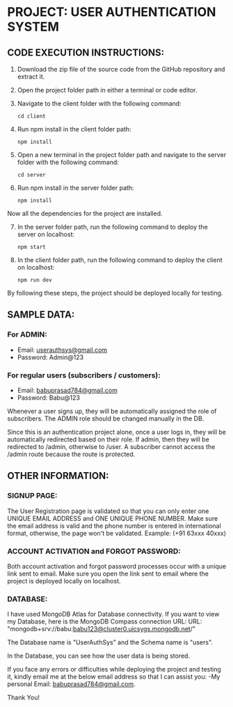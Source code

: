 # PROJECT: USER AUTHENTICATION SYSTEM

## CODE EXECUTION INSTRUCTIONS:

1. Download the zip file of the source code from the GitHub repository and extract it.

2. Open the project folder path in either a terminal or code editor.

3. Navigate to the client folder with the following command:
    ```
    cd client
    ```

4. Run npm install in the client folder path:
    ```
    npm install
    ```

5. Open a new terminal in the project folder path and navigate to the server folder with the following command:
    ```
    cd server
    ```

6. Run npm install in the server folder path:
    ```
    npm install
    ```

Now all the dependencies for the project are installed.

7. In the server folder path, run the following command to deploy the server on localhost:
    ```
    npm start
    ```

8. In the client folder path, run the following command to deploy the client on localhost:
    ```
    npm run dev
    ```

By following these steps, the project should be deployed locally for testing.

## SAMPLE DATA:

### For ADMIN:
- Email: userauthsys@gmail.com
- Password: Admin@123

### For regular users (subscribers / customers):
- Email: babuprasad784@gmail.com
- Password: Babu@123

Whenever a user signs up, they will be automatically assigned the role of subscribers. The ADMIN role should be changed manually in the DB.

Since this is an authentication project alone, once a user logs in, they will be automatically redirected based on their role. If admin, then they will be redirected to /admin, otherwise to /user. A subscriber cannot access the /admin route because the route is protected.

## OTHER INFORMATION:

### SIGNUP PAGE:
The User Registration page is validated so that you can only enter one UNIQUE EMAIL ADDRESS and ONE UNIQUE PHONE NUMBER. 
Make sure the email address is valid and the phone number is entered in international format, otherwise, the page won't be validated. Example: (+91 63xxx 40xxx)

### ACCOUNT ACTIVATION and FORGOT PASSWORD:
Both account activation and forgot password processes occur with a unique link sent to email. Make sure you open the link sent to email where the project is deployed locally on localhost.

### DATABASE:
I have used MongoDB Atlas for Database connectivity. If you want to view my Database, here is the MongoDB Compass connection URL:
URL: "mongodb+srv://babu:babu123@cluster0.uicsygs.mongodb.net/"

The Database name is "UserAuthSys" and the Schema name is "users".

In the Database, you can see how the user data is being stored.

If you face any errors or difficulties while deploying the project and testing it, kindly email me at the below email address so that I can assist you:
-My personal Email: babuprasad784@gmail.com.

Thank You!
